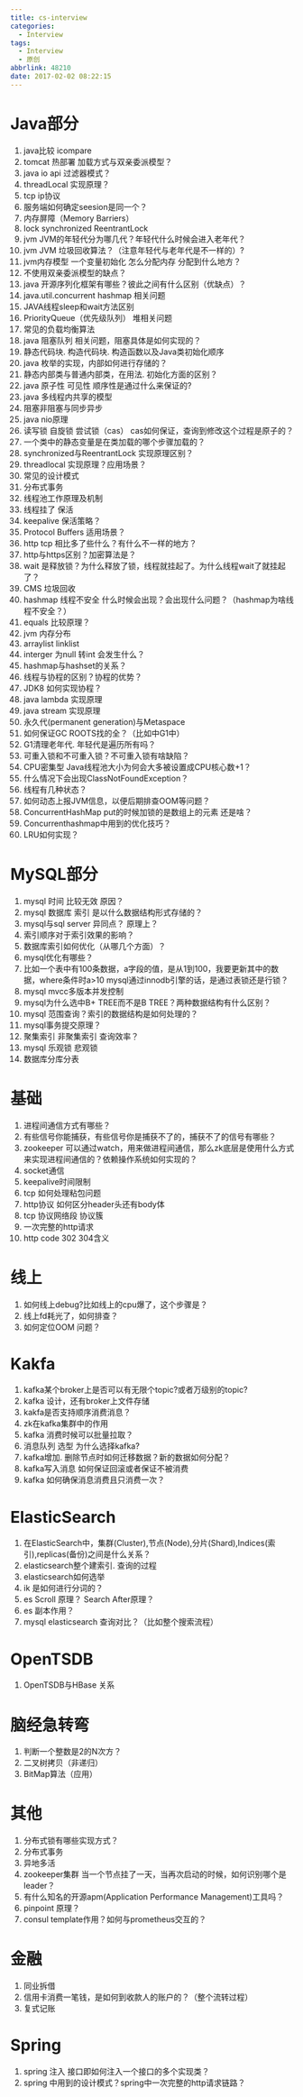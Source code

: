```yaml
---
title: cs-interview
categories:
  - Interview
tags:
  - Interview
  - 原创
abbrlink: 48210
date: 2017-02-02 08:22:15
---
```


# Java部分
1. java比较 icompare
2. tomcat 热部署 加载方式与双亲委派模型？
3. java io api 过滤器模式？
4. threadLocal 实现原理？
5. tcp ip协议
6. 服务端如何确定seesion是同一个？
7. 内存屏障（Memory Barriers）
8. lock synchronized ReentrantLock
9. jvm JVM的年轻代分为哪几代？年轻代什么时候会进入老年代？
10. jvm JVM 垃圾回收算法？（注意年轻代与老年代是不一样的）?
11. jvm内存模型 一个变量初始化 怎么分配内存 分配到什么地方？
12. 不使用双亲委派模型的缺点？
13. java 开源序列化框架有哪些？彼此之间有什么区别（优缺点）？
14. java.util.concurrent hashmap 相关问题
15. JAVA线程sleep和wait方法区别
16. PriorityQueue（优先级队列） 堆相关问题
17. 常见的负载均衡算法
18. java 阻塞队列 相关问题，阻塞具体是如何实现的？
19. 静态代码块. 构造代码块. 构造函数以及Java类初始化顺序
20. java 枚举的实现，内部如何进行存储的？
21. 静态内部类与普通内部类，在用法. 初始化方面的区别？
22. java 原子性 可见性 顺序性是通过什么来保证的?
23. java 多线程内共享的模型
24. 阻塞非阻塞与同步异步
25. java nio原理
26. 读写锁 自旋锁 尝试锁（cas） cas如何保证，查询到修改这个过程是原子的？
27. 一个类中的静态变量是在类加载的哪个步骤加载的？
28. synchronized与ReentrantLock 实现原理区别？
29. threadlocal 实现原理？应用场景？
30. 常见的设计模式
31. 分布式事务
32. 线程池工作原理及机制
33. 线程挂了 保活
34. keepalive 保活策略？
35. Protocol Buffers 适用场景？
36. http tcp 相比多了些什么？有什么不一样的地方？
37. http与https区别？加密算法是？
38. wait 是释放锁？为什么释放了锁，线程就挂起了。为什么线程wait了就挂起了？
39. CMS 垃圾回收
40. hashmap 线程不安全 什么时候会出现？会出现什么问题？（hashmap为啥线程不安全？）
41. equals 比较原理？
42. jvm 内存分布
43. arraylist linklist
44. interger 为null 转int 会发生什么？
45. hashmap与hashset的关系？
46. 线程与协程的区别？协程的优势？
47. JDK8 如何实现协程？
48. java lambda 实现原理
49. java stream 实现原理
50. 永久代(permanent generation)与Metaspace
51. 如何保证GC ROOTS找的全？（比如中G1中）
52. G1清理老年代. 年轻代是遍历所有吗？
53. 可重入锁和不可重入锁？不可重入锁有啥缺陷？
54. CPU密集型 Java线程池大小为何会大多被设置成CPU核心数+1？
55. 什么情况下会出现ClassNotFoundException？
56. 线程有几种状态？
57. 如何动态上报JVM信息，以便后期排查OOM等问题？
58. ConcurrentHashMap put的时候加锁的是数组上的元素 还是啥？
59. Concurrenthashmap中用到的优化技巧？
60. LRU如何实现？

# MySQL部分
1. mysql 时间 比较无效 原因？
2. mysql 数据库 索引 是以什么数据结构形式存储的？
3. mysql与sql server 异同点？ 原理上？
4. 索引顺序对于索引效果的影响？
5. 数据库索引如何优化（从哪几个方面）？
6. mysql优化有哪些？
7. 比如一个表中有100条数据，a字段的值，是从1到100，我要更新其中的数据，where条件时a>10
mysql通过innodb引擎的话，是通过表锁还是行锁？
8. mysql mvcc多版本并发控制
9. mysql为什么选中B+ TREE而不是B TREE？两种数据结构有什么区别？
10. mysql 范围查询？索引的数据结构是如何处理的？
11. mysql事务提交原理？
12. 聚集索引 非聚集索引 查询效率？
13. mysql 乐观锁 悲观锁
14. 数据库分库分表

# 基础
1. 进程间通信方式有哪些？
2. 有些信号你能捕获，有些信号你是捕获不了的，捕获不了的信号有哪些？
3. zookeeper 可以通过watch，用来做进程间通信，那么zk底层是使用什么方式来实现进程间通信的？依赖操作系统如何实现的？
4. socket通信
5. keepalive时间限制
6. tcp 如何处理粘包问题
7. http协议 如何区分header头还有body体
8. tcp 协议网络段 协议簇
9. 一次完整的http请求
10. http code 302 304含义

# 线上
1. 如何线上debug?比如线上的cpu爆了，这个步骤是？
2. 线上fd耗光了，如何排查？
3. 如何定位OOM 问题？

# Kakfa
1. kafka某个broker上是否可以有无限个topic?或者万级别的topic?
2. kafka 设计，还有broker上文件存储
3. kakfa是否支持顺序消费消息？
4. zk在kafka集群中的作用
5. kafka 消费时候可以批量拉取？
6. 消息队列 选型 为什么选择kafka?
7. kafka增加. 删除节点时如何迁移数据？新的数据如何分配？
8. kafka写入消息 如何保证回滚或者保证不被消费
9. kafka 如何确保消息消费且只消费一次？

# ElasticSearch
1. 在ElasticSearch中，集群(Cluster),节点(Node),分片(Shard),Indices(索引),replicas(备份)之间是什么关系？
2. elasticsearch整个建索引. 查询的过程
3. elasticsearch如何选举
4. ik 是如何进行分词的？
5. es Scroll 原理？ Search After原理？
6. es 副本作用？
7. mysql elasticsearch 查询对比？（比如整个搜索流程）

# OpenTSDB
1. OpenTSDB与HBase 关系

# 脑经急转弯
1. 判断一个整数是2的N次方？
2. 二叉树拷贝（非递归）
3. BitMap算法（应用）

# 其他
1. 分布式锁有哪些实现方式？
2. 分布式事务
3. 异地多活
4. zookeeper集群 当一个节点挂了一天，当再次启动的时候，如何识别哪个是leader？
5. 有什么知名的开源apm(Application Performance Management)工具吗？
6. pinpoint 原理？
7. consul template作用？如何与prometheus交互的？

# 金融
1. 同业拆借
2. 信用卡消费一笔钱，是如何到收款人的账户的？（整个流转过程）
3. 复式记账

# Spring
1. spring 注入 接口即如何注入一个接口的多个实现类？
2. spring 中用到的设计模式？spring中一次完整的http请求链路？